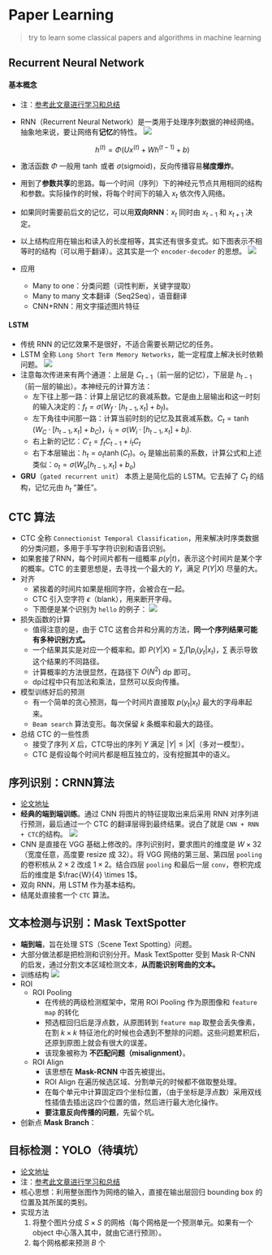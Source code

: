 # Paper Learning
 > try to learn some classical papers and algorithms in machine learning

## Recurrent Neural Network

#### 基本概念

+ 注：[参考此文章进行学习和总结](https://blog.csdn.net/zhaojc1995/article/details/80572098)
+ RNN（Recurrent Neural Network）是一类用于处理序列数据的神经网络。抽象地来说，要让网络有**记忆**的特性。
	![](RNN_cell.png)

     $$h^{(t)}=\Phi(Ux^{(t)}+Wh^{(t-1)}+b)$$
+ 激活函数 $\Phi$ 一般用 $\tanh$ 或者 $\sigma$(sigmoid)，反向传播容易**梯度爆炸**。
+ 用到了**参数共享**的思路。每一个时间（序列）下的神经元节点共用相同的结构和参数。实际操作的时候，将每个时间下的输入 $x_t$ 依次传入网络。
+ 如果同时需要前后文的记忆，可以用**双向RNN**：$x_t$ 同时由 $x_{t-1}$ 和 $x_{t+1}$ 决定。
+ 以上结构应用在输出和读入的长度相等，其实还有很多变式。如下图表示不相等时的结构（可以用于翻译）。这其实是一个 `encoder-decoder` 的思想。
	![](RNN_cell2.png)
+ 应用
	- Many to one：分类问题（词性判断，关键字提取）
	- Many to many 文本翻译（Seq2Seq），语音翻译
	- CNN+RNN：用文字描述图片特征

#### LSTM

+ 传统 RNN 的记忆效果不是很好，不适合需要长期记忆的任务。
+ LSTM 全称 `Long Short Term Memory Networks`，能一定程度上解决长时依赖问题。
	![](RNN_LSTM.png)
+ 注意每次传进来有两个通道：上层是 $C_{t-1}$（前一层的记忆），下层是 $h_{t-1}$（前一层的输出）。本神经元的计算方法：
	- 左下往上那一路：计算上层记忆的衰减系数。它是由上层输出和这一时刻的输入决定的：$f_t=\sigma(W_f \cdot [h_{t-1},x_t]+b_f)$。
	- 左下角往中间那一路：计算当前时刻的记忆及其衰减系数。$C_t=\tanh(W_C \cdot [h_{t-1},x_t] + b_C)$，$i_t=\sigma(W_i \cdot [h_{t-1},x_t]+b_i)$.
	- 右上新的记忆：$C'_t=f_tC_{t-1}+i_tC_t$
	- 右下本层输出：$h_t=o_t \tanh(C_t)$。$o_t$ 是输出前乘的系数，计算公式和上述类似：$o_t=\sigma(W_o[h_{t-1},x_t]+b_o)$
+ **GRU**（`gated recurrent unit`） 本质上是简化后的 LSTM。它去掉了 $C_t$ 的结构，记忆元由 $h_t$ “兼任”。

## CTC 算法

+ CTC 全称 `Connectionist Temporal Classification`，用来解决时序类数据的分类问题，多用于手写字符识别和语音识别。
+ 如果套接了RNN，每个时间片都有一组概率 $p(y|t)$，表示这个时间片是某个字的概率。CTC 的主要思想是，去寻找一个最大的 $Y$，满足 $P(Y|X)$ 尽量的大。
+ 对齐
	- 紧挨着的时间片如果是相同字符，会被合在一起。
	- CTC 引入空字符 $\epsilon$（blank），用来断开字母。
	- 下图便是某个识别为 `hello` 的例子：
		![](CTC.png)
+ 损失函数的计算
	- 值得注意的是，由于 CTC 这套合并和分离的方法，**同一个序列结果可能有多种识别方式。**
	- 一个结果其实是对应一个概率和。即 $P(Y|X)=\sum_i \prod p_i(y_t|x_t)$，$\sum$ 表示导致这个结果的不同路径。
	- 计算概率的方法很显然，在路径下 $O(N^2)$ dp 即可。
	- dp过程中只有加法和乘法，显然可以反向传播。
+ 模型训练好后的预测
	- 有一个简单的贪心预测，每一个时间片直接取 $p(y_t|x_t)$ 最大的字母串起来。
	- `Beam search` 算法变形。每次保留 $k$ 条概率和最大的路径。
+ 总结 CTC 的一些性质
	- 接受了序列 $X$ 后，CTC导出的序列 $Y$ 满足 $|Y| \leq |X|$（多对一模型）。
	- CTC 是假设每个时间片都是相互独立的，没有挖掘其中的语义。

## 序列识别：CRNN算法

+ [论文地址](https://arxiv.org/abs/1507.05717)
+  **经典的端到端训练**。通过 CNN 将图片的特征提取出来后采用 RNN 对序列进行预测，最后通过一个 CTC 的翻译层得到最终结果。说白了就是 `CNN + RNN + CTC`的结构。
	![](CRNN.png)
+ CNN 是直接在 VGG 基础上修改的。序列识别时，要求图片的维度是 $W \times 32$（宽度任意，高度要 resize 成 32）。将 VGG 网络的第三层、第四层 `pooling` 的卷积核从 $2 \times 2$ 改成 $1 \times 2$。结合四层 `pooling` 和最后一层 `conv`，卷积完成后的维度是 $\frac{W}{4} \times 1$。
+ 双向 RNN，用 LSTM 作为基本结构。
+ 结尾处直接套一个 `CTC` 算法。

## 文本检测与识别：Mask TextSpotter

+ **端到端**，旨在处理 STS（Scene Text Spotting）问题。
+ 大部分做法都是把检测和识别分开。Mask TextSpotter 受到 Mask R-CNN 的启发，通过分割文本区域检测文本，**从而能识别弯曲的文本。**
+ 训练结构
	![](Mask_TextSpotter.png)
+ ROI
	- ROI Pooling
		+ 在传统的两级检测框架中，常用 ROI Pooling 作为原图像和 `feature map` 的转化
		+ 预选框回归后是浮点数，从原图转到 `feature map` 取整会丢失像素，在割 $k \times k$ 特征池化的时候也会遇到不整除的问题。这些问题累积后，还原到原图上就会有很大的误差。
		+ 该现象被称为 **不匹配问题（misalignment）**。
	- ROI Align
		+ 该思想在 **Mask-RCNN** 中首先被提出。
		+ ROI Align 在遍历候选区域、分割单元的时候都不做取整处理。
		+ 在每个单元中计算固定四个坐标位置，（由于坐标是浮点数）采用双线性插值去插出这四个位置的值，然后进行最大池化操作。
		+ **要注意反向传播的问题**，先留个坑。
+ 创新点 **Mask Branch**：

## 目标检测：YOLO（待填坑）

+ [论文地址](http://arxiv.org/abs/1506.02640)
+  注：[参考此文章进行学习和总结](https://blog.csdn.net/guleileo/article/details/80581858)
+ 核心思想：利用整张图作为网络的输入，直接在输出层回归 bounding box 的位置及其所属的类别。
+ 实现方法
	1. 将整个图片分成 $S \times S$ 的网格（每个网格是一个预测单元。如果有一个 object 中心落入其中，就由它进行预测）。
	2. 每个网格都来预测 $B$ 个
